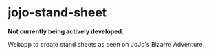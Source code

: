 # jojo-stand-sheet
**Not currently being actively developed.**

Webapp to create stand sheets as seen on JoJo's Bizarre Adventure.
